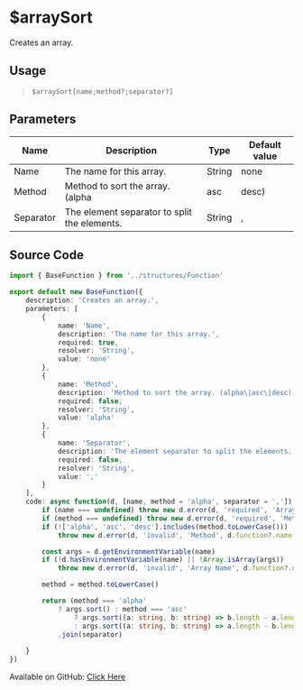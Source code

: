 # $arraySort
Creates an array.
## Usage
> `$arraySort[name;method?;separator?]`
## Parameters
|   Name    |                 Description                  |  Type  | Default value |
|-----------|----------------------------------------------|--------|---------------|
| Name      | The name for this array.                     | String | none          |
| Method    | Method to sort the array. (alpha|asc|desc)   | String | alpha         |
| Separator | The element separator to split the elements. | String | ,             |

## Source Code
```ts
import { BaseFunction } from '../structures/Function'

export default new BaseFunction({
    description: 'Creates an array.',
    parameters: [
        {
            name: 'Name',
            description: 'The name for this array.',
            required: true,
            resolver: 'String',
            value: 'none'
        },
        {
            name: 'Method',
            description: 'Method to sort the array. (alpha\|asc\|desc)',
            required: false,
            resolver: 'String',
            value: 'alpha'
        },
        {
            name: 'Separator',
            description: 'The element separator to split the elements.',
            required: false,
            resolver: 'String',
            value: ','
        }
    ],
    code: async function(d, [name, method = 'alpha', separator = ',']) {
        if (name === undefined) throw new d.error(d, 'required', 'Array Name', d.function?.name!)
        if (method === undefined) throw new d.error(d, 'required', 'Method', d.function?.name!)
        if (!['alpha', 'asc', 'desc'].includes(method.toLowerCase()))
            throw new d.error(d, 'invalid', 'Method', d.function?.name!)

        const args = d.getEnvironmentVariable(name)
        if (!d.hasEnvironmentVariable(name) || !Array.isArray(args)) 
            throw new d.error(d, 'invalid', 'Array Name', d.function?.name!)

        method = method.toLowerCase()

        return (method === 'alpha'
            ? args.sort() : method === 'asc'
                ? args.sort((a: string, b: string) => b.length - a.length)
                : args.sort((a: string, b: string) => a.length - b.length))
            .join(separator)
        
    }
})
```
Available on GitHub: [Click Here](https://github.com/Cyberghxst/bdjs/blob/v1/src/functions/arraySort.ts)